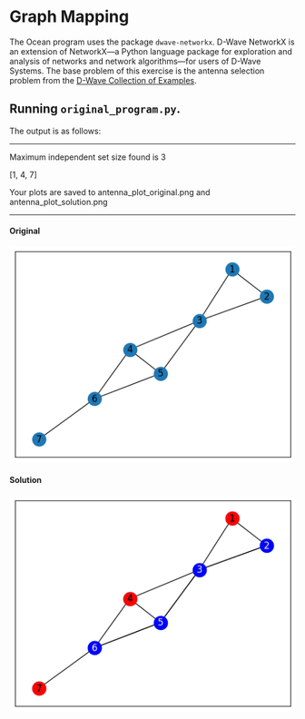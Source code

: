 
# Graph Mapping

The Ocean program uses the package ``dwave-networkx``.  D-Wave NetworkX is an extension of NetworkX—a
Python language package for exploration and analysis of networks and network
algorithms—for users of D-Wave Systems.  The base problem of this exercise is
the antenna selection problem from the [D-Wave Collection of
Examples](https://github.com/dwave-examples/antenna-selection).

## Running ``original_program.py``. 
The output is as follows:

---

Maximum independent set size found is 3

[1, 4, 7]

Your plots are saved to antenna_plot_original.png and antenna_plot_solution.png  

---

#### Original
![Original](images/antenna_plot_original.png "Original")

#### Solution
![Solution](images/antenna_plot_solution.png "Solution")

